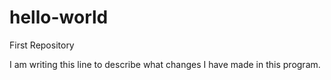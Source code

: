 # hello-world
First Repository


I am writing this line to describe what changes I have made in this program.
